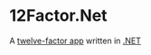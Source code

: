 # 12Factor.Net
A [twelve-factor app](https://12factor.net/) written in [.NET](https://dotnet.microsoft.com/?WT.mc_id=repo-github-dbrown)
